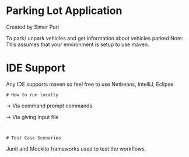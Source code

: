 # Parking Lot Application

Created by Simer Puri


To park/ unpark vehicles and get information about vehicles parked
Note: This assumes that your environment is setup to use maven.  
# IDE Support

Any IDE supports maven so feel free to use Netbeans, IntelliJ, Eclipse

```
# How to run locally
```
-> Via command prompt commands

-> Via giving Input file
```


# Test Case Scenarios
```
Junit and Mockito frameworks used to test the workflows.
```
